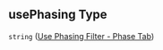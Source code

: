 ## usePhasing Type

`string` ([Use Phasing Filter - Phase Tab](config-properties-filter-widget-configuration-properties-info-popup-content-properties-use-phasing-filter---phase-tab.md))
